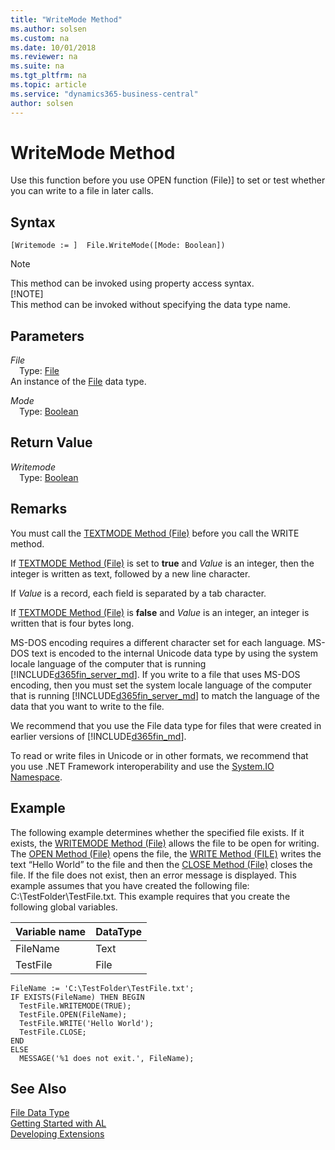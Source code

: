 ```yaml
---
title: "WriteMode Method"
ms.author: solsen
ms.custom: na
ms.date: 10/01/2018
ms.reviewer: na
ms.suite: na
ms.tgt_pltfrm: na
ms.topic: article
ms.service: "dynamics365-business-central"
author: solsen
---
```

[//]: # (START>DO_NOT_EDIT)
[//]: # (IMPORTANT:Do not edit any of the content between here and the END>DO_NOT_EDIT.)
[//]: # (Any modifications should be made in the .resx files in the ModernDev repo.)
# WriteMode Method
Use this function before you use OPEN function (File)] to set or test whether you can write to a file in later calls.

## Syntax
```
[Writemode := ]  File.WriteMode([Mode: Boolean])
```
> [!NOTE]  
> This method can be invoked using property access syntax.  
> [!NOTE]  
> This method can be invoked without specifying the data type name.  
## Parameters
*File*  
&emsp;Type: [File](file-data-type.md)  
An instance of the [File](file-data-type.md) data type.  

*Mode*  
&emsp;Type: [Boolean](boolean-data-type.md)  
  


## Return Value
*Writemode*  
&emsp;Type: [Boolean](boolean-data-type.md)  
  


[//]: # (IMPORTANT: END>DO_NOT_EDIT)

## Remarks  
 You must call the [TEXTMODE Method \(File\)](devenv-TEXTMODE-Method-File.md) before you call the WRITE method.  
  
 If [TEXTMODE Method \(File\)](devenv-TEXTMODE-Method-File.md) is set to **true** and *Value* is an integer, then the integer is written as text, followed by a new line character.  
  
 If *Value* is a record, each field is separated by a tab character.  
  
 If [TEXTMODE Method \(File\)](devenv-TEXTMODE-Method-File.md) is **false** and *Value* is an integer, an integer is written that is four bytes long.  
  
 MS-DOS encoding requires a different character set for each language. MS-DOS text is encoded to the internal Unicode data type by using the system locale language of the computer that is running [!INCLUDE[d365fin_server_md](../includes/d365fin_server_md.md)]. If you write to a file that uses MS-DOS encoding, then you must set the system locale language of the computer that is running [!INCLUDE[d365fin_server_md](../includes/d365fin_server_md.md)] to match the language of the data that you want to write to the file.  
  
 We recommend that you use the File data type for files that were created in earlier versions of [!INCLUDE[d365fin_md](../includes/d365fin_md.md)].  
  
 To read or write files in Unicode or in other formats, we recommend that you use .NET Framework interoperability and use the [System.IO Namespace](http://go.microsoft.com/fwlink/?LinkId=262250).  
  
## Example  
 The following example determines whether the specified file exists. If it exists, the [WRITEMODE Method \(File\)](devenv-WRITEMODE-Method-File.md) allows the file to be open for writing. The [OPEN Method \(File\)](devenv-OPEN-Method-File.md) opens the file, the [WRITE Method \(FILE\)](devenv-WRITE-Method-File.md) writes the text “Hello World” to the file and then the [CLOSE Method \(File\)](devenv-CLOSE-Method-File.md) closes the file. If the file does not exist, then an error message is displayed. This example assumes that you have created the following file: C:\\TestFolder\\TestFile.txt. This example requires that you create the following global variables.  
  
|Variable name|DataType|  
|-------------------|--------------|  
|FileName|Text|  
|TestFile|File|  
  
```  
FileName := 'C:\TestFolder\TestFile.txt';  
IF EXISTS(FileName) THEN BEGIN  
  TestFile.WRITEMODE(TRUE);  
  TestFile.OPEN(FileName);  
  TestFile.WRITE('Hello World');  
  TestFile.CLOSE;  
END  
ELSE  
  MESSAGE('%1 does not exit.', FileName);  
```  
  

## See Also
[File Data Type](file-data-type.md)  
[Getting Started with AL](../devenv-get-started.md)  
[Developing Extensions](../devenv-dev-overview.md)